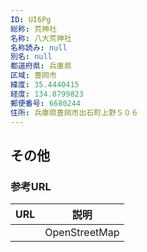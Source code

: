 ```yaml
---
ID: UI6Pg
総称: 荒神社
名称: 八大荒神社
名称読み: null
別名: null
都道府県: 兵庫県
区域: 豊岡市
緯度: 35.4440415
経度: 134.8799823
郵便番号: 6680244
住所: 兵庫県豊岡市出石町上野５０６
---
```


## その他

### 参考URL

| URL | 説明          |
| --- | ------------- |
|     | OpenStreetMap |
